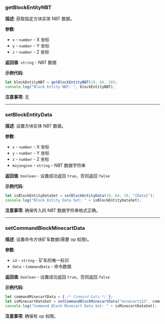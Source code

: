 
### getBlockEntityNBT

**描述**: 获取指定方块实体 NBT 数据。

**参数**:
- `x` - `number` - X 坐标
- `y` - `number` - Y 坐标
- `z` - `number` - Z 坐标

**返回值**: `string` - NBT 数据

**示例代码**:
```javascript
let blockEntityNBT = getBlockEntityNBT(10, 64, 10);
console.log("Block Entity NBT: ", blockEntityNBT);
```

**注意事项**: 无

---

### setBlockEntityData

**描述**: 设置方块实体 NBT 数据。

**参数**:
- `x` - `number` - X 坐标
- `y` - `number` - Y 坐标
- `z` - `number` - Z 坐标
- `mojangson` - `string` - NBT 数据字符串

**返回值**: `boolean` - 设置成功返回 `true`，否则返回 `false`

**示例代码**:
```javascript
let isBlockEntityDataSet = setBlockEntityData(10, 64, 10, "{Data}");
console.log("Block Entity Data Set: " + isBlockEntityDataSet);
```

**注意事项**: 确保传入的 NBT 数据字符串格式正确。

---

### setCommandBlockMinecartData

**描述**: 设置命令方块矿车数据(需要 op 权限)。

**参数**:
- `id` - `string` - 矿车的唯一标识
- `data` - `CommandData` - 命令数据

**返回值**: `boolean` - 设置成功返回 `true`，否则返回 `false`

**示例代码**:
```javascript
let commandMinecartData = { /* Command Data */ };
let isMinecartDataSet = setCommandBlockMinecartData("minecart123", commandMinecartData);
console.log("Command Block Minecart Data Set: " + isMinecartDataSet);
```

**注意事项**: 确保有 op 权限。
